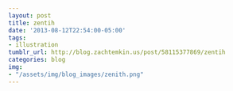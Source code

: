 ```yaml
---
layout: post
title: zentih
date: '2013-08-12T22:54:00-05:00'
tags: 
- illustration
tumblr_url: http://blog.zachtemkin.us/post/58115377869/zentih
categories: blog
img:
- "/assets/img/blog_images/zenith.png" 
---
```

